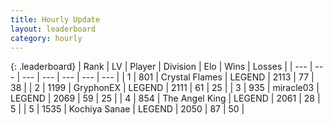 ```yaml
---
title: Hourly Update
layout: leaderboard
category: hourly
---
```


{: .leaderboard}
| Rank | LV | Player | Division | Elo | Wins | Losses |
| --- | --- | --- | --- | --- | --- | --- |
| <span data-change="0">1</span> | 801 | <span title="ID: 163201">Crystal Flames</span> | LEGEND | <span data-change="0">2113</span> | <span data-change="0">77</span> | <span data-change="0">38</span> |
| <span data-change="0">2</span> | 1199 | <span title="ID: 315148">GryphonEX</span> | LEGEND | <span data-change="0">2111</span> | <span data-change="0">61</span> | <span data-change="0">25</span> |
| <span data-change="0">3</span> | 935 | <span title="ID: 416373">miracle03</span> | LEGEND | <span data-change="0">2069</span> | <span data-change="0">59</span> | <span data-change="0">25</span> |
| <span data-change="0">4</span> | 854 | <span title="ID: 547162">The Angel King</span> | LEGEND | <span data-change="0">2061</span> | <span data-change="0">28</span> | <span data-change="0">5</span> |
| <span data-change="3">5</span> | 1535 | <span title="ID: 164871">Kochiya Sanae</span> | LEGEND | <span data-change="17">2050</span> | <span data-change="3">87</span> | <span data-change="0">50</span> |